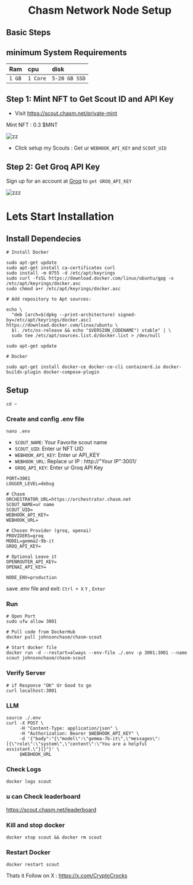 <h1 align="center">  Chasm Network Node Setup

## Basic Steps 

## minimum System Requirements
| Ram | cpu     | disk                      |
| :-------- | :------- | :-------------------------------- |
| `1 GB`      | `1 Core` | `5-20 GB SSD` |

## Step 1: Mint NFT to Get Scout ID and API Key 
- Visit https://scout.chasm.net/private-mint

Mint NFT : 0.3 $MNT

![zz](https://github.com/user-attachments/assets/5eeee414-875e-4061-8d89-884b2a2dc7f3)


- Click setup my Scouts : Get ur `WEBHOOK_API_KEY` and `SCOUT_UID` 

## Step 2: Get Groq API Key

Sign up for an account at [Groq](https://console.groq.com/keys) to `get GROQ_API_KEY`

![zzz](https://github.com/user-attachments/assets/e5f07363-8e26-4651-8a11-9624ceec4199)



# Lets Start Installation

##  Install Dependecies

```console
# Install Docker

sudo apt-get update
sudo apt-get install ca-certificates curl
sudo install -m 0755 -d /etc/apt/keyrings
sudo curl -fsSL https://download.docker.com/linux/ubuntu/gpg -o /etc/apt/keyrings/docker.asc
sudo chmod a+r /etc/apt/keyrings/docker.asc

# Add repository to Apt sources:

echo \
  "deb [arch=$(dpkg --print-architecture) signed-by=/etc/apt/keyrings/docker.asc] https://download.docker.com/linux/ubuntu \
  $(. /etc/os-release && echo "$VERSION_CODENAME") stable" | \
  sudo tee /etc/apt/sources.list.d/docker.list > /dev/null

sudo apt-get update

# Docker

sudo apt-get install docker-ce docker-ce-cli containerd.io docker-buildx-plugin docker-compose-plugin
```

## Setup

```console
cd ~
```

### Create and config .env file
```console
nano .env
```

- `SCOUT_NAME`: Your Favorite scout name
- `SCOUT_UID`: Enter ur NFT UID
- `WEBHOOK_API_KEY`: Enter ur API_KEY 
- `WEBHOOK_URL`: Replace ur IP : http://"Your IP":3001/
- `GROQ_API_KEY`: Enter ur Groq API Key

  
```console
PORT=3001
LOGGER_LEVEL=debug

# Chasm
ORCHESTRATOR_URL=https://orchestrator.chasm.net
SCOUT_NAME=ur name
SCOUT_UID=
WEBHOOK_API_KEY=
WEBHOOK_URL=

# Chosen Provider (groq, openai)
PROVIDERS=groq
MODEL=gemma2-9b-it
GROQ_API_KEY=

# Optional Leave it 
OPENROUTER_API_KEY=
OPENAI_API_KEY=

NODE_ENV=production
```
save .env file and exit: `Ctrl + X`  `Y` , `Enter`

### Run

```console
# Open Port
sudo ufw allow 3001

# Pull code from DockerHub
docker pull johnsonchasm/chasm-scout

# Start docker file
docker run -d --restart=always --env-file ./.env -p 3001:3001 --name scout johnsonchasm/chasm-scout
```

### Verify Server

```console
# if Responce "OK" Ur Good to go
curl localhost:3001
```

### LLM

```console
source ./.env
curl -X POST \
     -H "Content-Type: application/json" \
     -H "Authorization: Bearer $WEBHOOK_API_KEY" \
     -d '{"body":"{\"model\":\"gemma-7b-it\",\"messages\":[{\"role\":\"system\",\"content\":\"You are a helpful assistant.\"}]}"}' \
     $WEBHOOK_URL
```

### Check Logs

```console
docker logs scout
```

### u can Check leaderboard
https://scout.chasm.net/leaderboard

### Kill and stop docker
```console
docker stop scout && docker rm scout
```

###  Restart Docker
```console
docker restart scout
```

Thats it
Follow on  X : https://x.com/CryptoCrocks
